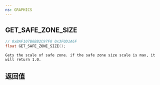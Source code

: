 ```yaml
---
ns: GRAPHICS
---
```

## GET_SAFE_ZONE_SIZE

```c
// 0xBAF107B6BB2C97F0 0x3F0D1A6F
float GET_SAFE_ZONE_SIZE();
```

```
Gets the scale of safe zone. if the safe zone size scale is max, it will return 1.0.  
```

## 返回值
